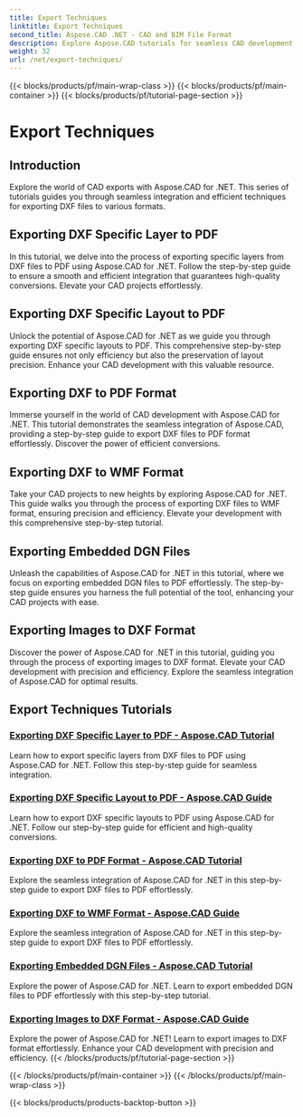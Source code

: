 ```yaml
---
title: Export Techniques
linktitle: Export Techniques
second_title: Aspose.CAD .NET - CAD and BIM File Format
description: Explore Aspose.CAD tutorials for seamless CAD development. Learn efficient techniques to export DXF files to various formats effortlessly.
weight: 32
url: /net/export-techniques/
---
```


{{< blocks/products/pf/main-wrap-class >}}
{{< blocks/products/pf/main-container >}}
{{< blocks/products/pf/tutorial-page-section >}}

# Export Techniques



## Introduction

Explore the world of CAD exports with Aspose.CAD for .NET. This series of tutorials guides you through seamless integration and efficient techniques for exporting DXF files to various formats.

## Exporting DXF Specific Layer to PDF

In this tutorial, we delve into the process of exporting specific layers from DXF files to PDF using Aspose.CAD for .NET. Follow the step-by-step guide to ensure a smooth and efficient integration that guarantees high-quality conversions. Elevate your CAD projects effortlessly.

## Exporting DXF Specific Layout to PDF

Unlock the potential of Aspose.CAD for .NET as we guide you through exporting DXF specific layouts to PDF. This comprehensive step-by-step guide ensures not only efficiency but also the preservation of layout precision. Enhance your CAD development with this valuable resource.

## Exporting DXF to PDF Format

Immerse yourself in the world of CAD development with Aspose.CAD for .NET. This tutorial demonstrates the seamless integration of Aspose.CAD, providing a step-by-step guide to export DXF files to PDF format effortlessly. Discover the power of efficient conversions.

## Exporting DXF to WMF Format

Take your CAD projects to new heights by exploring Aspose.CAD for .NET. This guide walks you through the process of exporting DXF files to WMF format, ensuring precision and efficiency. Elevate your development with this comprehensive step-by-step tutorial.

## Exporting Embedded DGN Files

Unleash the capabilities of Aspose.CAD for .NET in this tutorial, where we focus on exporting embedded DGN files to PDF effortlessly. The step-by-step guide ensures you harness the full potential of the tool, enhancing your CAD projects with ease.

## Exporting Images to DXF Format

Discover the power of Aspose.CAD for .NET in this tutorial, guiding you through the process of exporting images to DXF format. Elevate your CAD development with precision and efficiency. Explore the seamless integration of Aspose.CAD for optimal results.
## Export Techniques Tutorials
### [Exporting DXF Specific Layer to PDF - Aspose.CAD Tutorial](./exporting-dxf-specific-layer-to-pdf/)
Learn how to export specific layers from DXF files to PDF using Aspose.CAD for .NET. Follow this step-by-step guide for seamless integration.
### [Exporting DXF Specific Layout to PDF - Aspose.CAD Guide](./exporting-dxf-specific-layout-to-pdf/)
Learn how to export DXF specific layouts to PDF using Aspose.CAD for .NET. Follow our step-by-step guide for efficient and high-quality conversions.
### [Exporting DXF to PDF Format - Aspose.CAD Tutorial](./exporting-dxf-to-pdf-format/)
Explore the seamless integration of Aspose.CAD for .NET in this step-by-step guide to export DXF files to PDF effortlessly.
### [Exporting DXF to WMF Format - Aspose.CAD Guide](./exporting-dxf-to-wmf-format/)
Explore the seamless integration of Aspose.CAD for .NET in this step-by-step guide to export DXF files to PDF effortlessly.
### [Exporting Embedded DGN Files - Aspose.CAD Tutorial](./exporting-embedded-dgn-files/)
Explore the power of Aspose.CAD for .NET. Learn to export embedded DGN files to PDF effortlessly with this step-by-step tutorial.
### [Exporting Images to DXF Format - Aspose.CAD Guide](./exporting-images-to-dxf-format/)
Explore the power of Aspose.CAD for .NET! Learn to export images to DXF format effortlessly. Enhance your CAD development with precision and efficiency.
{{< /blocks/products/pf/tutorial-page-section >}}

{{< /blocks/products/pf/main-container >}}
{{< /blocks/products/pf/main-wrap-class >}}

{{< blocks/products/products-backtop-button >}}
